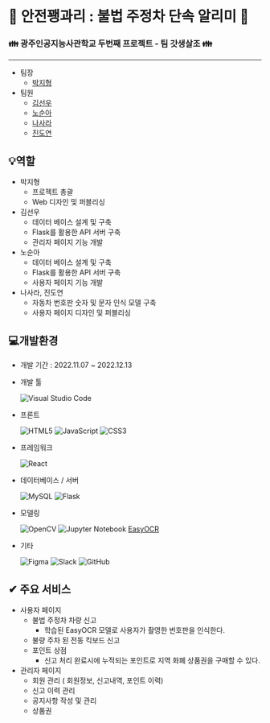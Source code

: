 # :bell: 안전꽹과리 : 불법 주정차 단속 알리미 :bell:

### :family: 광주인공지능사관학교 두번째 프로젝트 -  팀 갓생살조 :family:

---------------------------------------------------

  * 팀장
    * [박지형](https://github.com/projectjh)
  * 팀원
    * [김선우](https://github.com/ksw3108)
    * [노순아](https://github.com/SoonAh-Noh)
    * [나사라](https://github.com/sarararararara)
    * [진도연](https://github.com/DO-YEONY)

  
💡역할
---------------------------------------------------
  * 박지형
    * 프로젝트 총괄
    * Web 디자인 및 퍼블리싱
  * 김선우
    * 데이터 베이스 설계 및 구축
    * Flask를 활용한 API 서버 구축
    * 관리자 페이지 기능 개발
  * 노순아
    * 데이터 베이스 설계 및 구축   
    * Flask를 활용한 API 서버 구축
    * 사용자 페이지 기능 개발
  * 나사라, 진도연
    * 자동차 번호판 숫자 및 문자 인식 모델 구축
    * 사용자 페이지 디자인 및 퍼블리싱

💻개발환경
-------------------------------------------
* 개발 기간 : 2022.11.07 ~ 2022.12.13

* 개발 툴 

    ![Visual Studio Code](https://img.shields.io/badge/Visual%20Studio%20Code-0078d7.svg?style=for-the-badge&logo=visual-studio-code&logoColor=white)

* 프론트 
 
    ![HTML5](https://img.shields.io/badge/html5-%23E34F26.svg?style=for-the-badge&logo=html5&logoColor=white)
![JavaScript](https://img.shields.io/badge/javascript-%23323330.svg?style=for-the-badge&logo=javascript&logoColor=%23F7DF1E)
![CSS3](https://img.shields.io/badge/css3-%231572B6.svg?style=for-the-badge&logo=css3&logoColor=white)

* 프레임워크

    ![React](https://img.shields.io/badge/react-%2320232a.svg?style=for-the-badge&logo=react&logoColor=%2361DAFB)

* 데이터베이스 / 서버

    ![MySQL](https://img.shields.io/badge/mysql-%2300f.svg?style=for-the-badge&logo=mysql&logoColor=white)
![Flask](https://img.shields.io/badge/flask-%23000.svg?style=for-the-badge&logo=flask&logoColor=white)

* 모델링

    ![OpenCV](https://img.shields.io/badge/opencv-%23white.svg?style=for-the-badge&logo=opencv&logoColor=white)
![Jupyter Notebook](https://img.shields.io/badge/jupyter-%23FA0F00.svg?style=for-the-badge&logo=jupyter&logoColor=white)
[EasyOCR](https://github.com/JaidedAI/EasyOCR/blob/master/README.md)

* 기타

    ![Figma](https://img.shields.io/badge/figma-%23F24E1E.svg?style=for-the-badge&logo=figma&logoColor=white)
![Slack](https://img.shields.io/badge/Slack-4A154B?style=for-the-badge&logo=slack&logoColor=white)
![GitHub](https://img.shields.io/badge/github-%23121011.svg?style=for-the-badge&logo=github&logoColor=white)


✔ 주요 서비스
--------------------------------------------
* 사용자 페이지
  * 불법 주정차 차량 신고
    - 학습된 EasyOCR 모델로 사용자가 촬영한 번호판을 인식한다.
  * 불량 주차 된 전동 킥보드 신고
  * 포인트 상점
    - 신고 처리 완료시에 누적되는 포인트로 지역 화폐 상품권을 구매할 수 있다.
* 관리자 페이지
  * 회원 관리 ( 회원정보, 신고내역, 포인트 이력)
  * 신고 이력 관리
  * 공지사항 작성 및 관리
  * 상품권 
